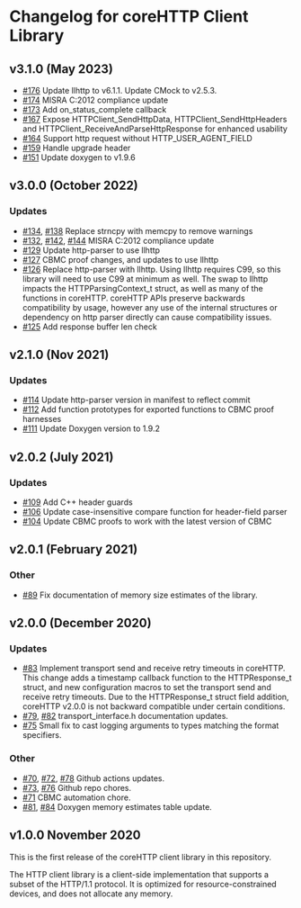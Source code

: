 # Changelog for coreHTTP Client Library

## v3.1.0 (May 2023)
- [#176](https://github.com/FreeRTOS/coreHTTP/pull/176) Update llhttp to v6.1.1. Update CMock to v2.5.3.
- [#174](https://github.com/FreeRTOS/coreHTTP/pull/174) MISRA C:2012 compliance update
- [#173](https://github.com/FreeRTOS/coreHTTP/pull/173) Add on_status_complete callback
- [#167](https://github.com/FreeRTOS/coreHTTP/pull/167) Expose HTTPClient_SendHttpData, HTTPClient_SendHttpHeaders and HTTPClient_ReceiveAndParseHttpResponse for enhanced usability
- [#164](https://github.com/FreeRTOS/coreHTTP/pull/164) Support http request without HTTP_USER_AGENT_FIELD
- [#159](https://github.com/FreeRTOS/coreHTTP/pull/159) Handle upgrade header
- [#151](https://github.com/FreeRTOS/coreHTTP/pull/151) Update doxygen to v1.9.6

## v3.0.0 (October 2022)

### Updates

- [#134](https://github.com/FreeRTOS/coreHTTP/pull/134), [#138](https://github.com/FreeRTOS/coreHTTP/pull/138) Replace strncpy with memcpy to remove warnings
- [#132](https://github.com/FreeRTOS/coreHTTP/pull/132), [#142](https://github.com/FreeRTOS/coreHTTP/pull/142), [#144](https://github.com/FreeRTOS/coreHTTP/pull/144) MISRA C:2012 compliance update
- [#129](https://github.com/FreeRTOS/coreHTTP/pull/129) Update http-parser to use llhttp
- [#127](https://github.com/FreeRTOS/coreHTTP/pull/127) CBMC proof changes, and updates to use llhttp
- [#126](https://github.com/FreeRTOS/coreHTTP/pull/126) Replace http-parser with llhttp. Using llhttp requires C99, so this library will need to use C99 at minimum as well. The swap to llhttp impacts the HTTPParsingContext_t struct, as well as many of the functions in coreHTTP. coreHTTP APIs preserve backwards compatibility by usage, however any use of the internal structures or dependency on http parser directly can cause compatibility issues.
- [#125](https://github.com/FreeRTOS/coreHTTP/pull/125) Add response buffer len check

## v2.1.0 (Nov 2021)

### Updates

- [#114](https://github.com/FreeRTOS/coreHTTP/pull/114) Update http-parser version in manifest to reflect commit
- [#112](https://github.com/FreeRTOS/coreHTTP/pull/112) Add function prototypes for exported functions to CBMC proof harnesses
- [#111](https://github.com/FreeRTOS/coreHTTP/pull/111) Update Doxygen version to 1.9.2

## v2.0.2 (July 2021)

### Updates

- [#109](https://github.com/FreeRTOS/coreHTTP/pull/109) Add C++ header guards
- [#106](https://github.com/FreeRTOS/coreHTTP/pull/106) Update case-insensitive compare function for header-field parser
- [#104](https://github.com/FreeRTOS/coreHTTP/pull/104) Update CBMC proofs to work with the latest version of CBMC

## v2.0.1 (February 2021)

### Other

- [#89](https://github.com/FreeRTOS/coreHTTP/pull/89) Fix documentation of memory size estimates of the library.

## v2.0.0 (December 2020)

### Updates

 - [#83](https://github.com/FreeRTOS/coreHTTP/pull/83) Implement transport send and receive retry timeouts in coreHTTP. This change adds a timestamp callback function to the HTTPResponse_t struct, and new configuration macros to set the transport send and receive retry timeouts. Due to the HTTPResponse_t struct field addition, coreHTTP v2.0.0 is not backward compatible under certain conditions.
 - [#79](https://github.com/FreeRTOS/coreHTTP/pull/79), [#82](https://github.com/FreeRTOS/coreHTTP/pull/82) transport_interface.h documentation updates.
 - [#75](https://github.com/FreeRTOS/coreHTTP/pull/75) Small fix to cast logging arguments to types matching the format specifiers.

### Other
 - [#70](https://github.com/FreeRTOS/coreHTTP/pull/70), [#72](https://github.com/FreeRTOS/coreHTTP/pull/72), [#78](https://github.com/FreeRTOS/coreHTTP/pull/78) Github actions updates.
 - [#73](https://github.com/FreeRTOS/coreHTTP/pull/73), [#76](https://github.com/FreeRTOS/coreHTTP/pull/76) Github repo chores.
 - [#71](https://github.com/FreeRTOS/coreHTTP/pull/71) CBMC automation chore.
 - [#81](https://github.com/FreeRTOS/coreHTTP/pull/81), [#84](https://github.com/FreeRTOS/coreHTTP/pull/84) Doxygen memory estimates table update.

## v1.0.0 November 2020

This is the first release of the coreHTTP client library in this repository.

The HTTP client library is a client-side implementation that supports a subset
of the HTTP/1.1 protocol. It is optimized for resource-constrained devices, and
does not allocate any memory.
